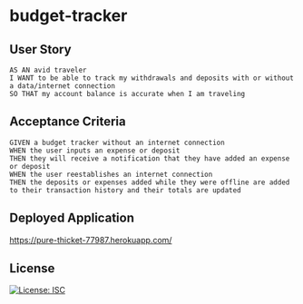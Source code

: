 # budget-tracker

## User Story
```
AS AN avid traveler
I WANT to be able to track my withdrawals and deposits with or without a data/internet connection
SO THAT my account balance is accurate when I am traveling
```
## Acceptance Criteria
```
GIVEN a budget tracker without an internet connection
WHEN the user inputs an expense or deposit
THEN they will receive a notification that they have added an expense or deposit
WHEN the user reestablishes an internet connection
THEN the deposits or expenses added while they were offline are added to their transaction history and their totals are updated
```
## Deployed Application
https://pure-thicket-77987.herokuapp.com/

## License
[![License: ISC](https://img.shields.io/badge/License-ISC-blue.svg)](https://opensource.org/licenses/ISC)
